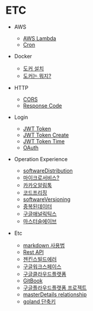 # ETC

* AWS
    * [AWS Lambda](./aws/2021-12-28-develop-awsLambda.md)
    * [Cron](./aws/2021-12-28-develop-CronExpression.md)

* Docker   
    * [도커 설치](./docker/2021-07-29-docker-install.md)
    * [도커는 뭐지?](./docker/2021-07-29-docker-whatIsDocker.md)
* HTTP
    * [CORS](./http/2022-03-09-http-cors.md)
    * [Response Code](./http/2022-03-10-http-responseCode.md)
* Login
    * [JWT Token](./login/2021-09-14-login-jwttoken.md)
    * [JWT Token Create](login/2022-02-15-login-jwtTokenCreate.md)
    * [JWT Token Time](./login/2022-03-09-login-jwtTime.md)
    * [OAuth](./login/2022-03-21-login-OAuth.md)
* Operation Experience
    * [softwareDistribution](./operation/2021-08-05-operation-softwareDistribution.md)
    * [마이크로서비스?](./operation/2021-08-12-operation-마이크로서비스.md)
    * [카카오알림톡](./operation/2021-08-12-operation-카카오-알림톡.md)
    * [코드프리징](./operation/2021-08-20-operation-codeFreezing.md)
    * [softwareVersioning](./operation/2021-08-30-operation-softwareversioning.md)
    * [중복된데이터](./operation/2021-08-30-operation-중복된-데이터.md)
    * [구글애널릭틱스](./operation/2021-09-07-operation-구글애널리틱스.md)
    * [마스터슬에이브](./operation/2021-09-07-operation-마스터슬레이브.md)
* Etc
    * [markdown 사용법](./2021-00-00-etc-markdownExample.md)
    * [Rest API](./2021-08-05-etc-restApi.md)
    * [젠킨스빌드에러](./2021-10-01-develop-젠키스빌드에러.md)
    * [구글워크스페이스](./2021-12-28-develop-googleWorkspace.md)
    * [구글클라우드플랫폼](./2021-12-29-etc-gooleCloudPlatform.md)
    * [GitBook](./2021-12-31-etc-createGitBook.md)
    * [구글플라우드플랫폼 프로젝트](./2022-01-07-etc-gooleCloudPlatformMakeProject.md.md)
    * [masterDetails relationship](./2022-01-07-etc-masterDetails.md.md)
    * [goland 단축키](./2022-02-08-goland-단축키.md)


